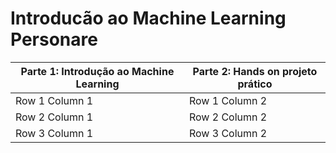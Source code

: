 # Introducão ao Machine Learning Personare
Parte 1: Introdução ao Machine Learning  | Parte 2: Hands on projeto prático |
| --------------- | --------------- |
| Row 1 Column 1 | Row 1 Column 2 |
| Row 2 Column 1 | Row 2 Column 2 |
| Row 3 Column 1 | Row 3 Column 2 |
